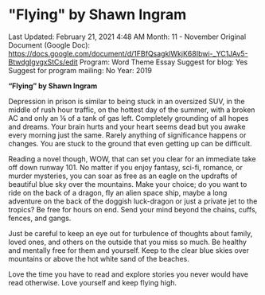 # "Flying" by Shawn Ingram

Last Updated: February 21, 2021 4:48 AM
Month: 11 - November
Original Document (Google Doc): https://docs.google.com/document/d/1FBfQsagklWkjK68Ibwi-_YC1JAv5-BtwdgIgvgxStCs/edit
Program: Word Theme Essay
Suggest for blog: Yes
Suggest for program mailing: No
Year: 2019

**“Flying” by Shawn Ingram**

Depression in prison is similar to being stuck in an oversized SUV, in the middle of rush hour traffic, on the hottest day of the summer, with a broken AC and only an ⅛ of a tank of gas left. Completely grounding of all hopes and dreams. Your brain hurts and your heart seems dead but you awake every morning just the same. Rarely anything of significance happens or changes. You are stuck to the ground that even getting up can be difficult.

Reading a novel though, WOW, that can set you clear for an immediate take off down runway 101. No matter if you enjoy fantasy, sci-fi, romance, or murder mysteries, you can soar as free as an eagle on the updrafts of beautiful blue sky over the mountains. Make your choice; do you want to ride on the back of a dragon, fly an alien space ship, maybe a long adventure on the back of the doggish luck-dragon or just a private jet to the tropics? Be free for hours on end. Send your mind beyond the chains, cuffs, fences, and gangs.

Just be careful to keep an eye out for turbulence of thoughts about family, loved ones, and others on the outside that you miss so much. Be healthy and mentally free for them and yourself. Keep to the clear blue skies over mountains or above the hot white sand of the beaches.

Love the time you have to read and explore stories you never would have read otherwise. Love yourself and keep flying high.